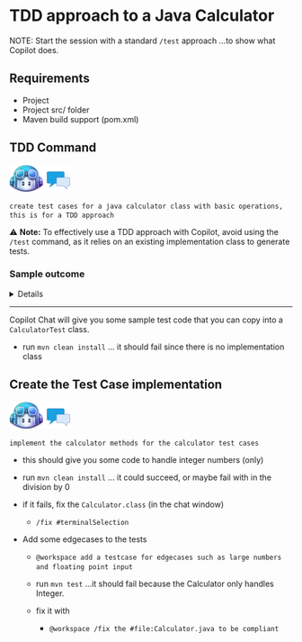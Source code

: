 # TDD approach to a Java Calculator

NOTE: Start the session with a standard `/test` approach ...to show what Copilot does.

## Requirements

- Project
- Project src/ folder
- Maven build support (pom.xml)

## TDD Command

![copilot](images/copilot-chat.png)

```
create test cases for a java calculator class with basic operations, this is for a TDD approach
```

:warning: **Note:** To effectively use a TDD approach with Copilot, avoid using the `/test` command, as it relies on an existing implementation class to generate tests.

### Sample outcome

<details><summary>Details</summary>
<p>

Sure, let's start by outlining the test cases for a basic calculator class. We'll assume the calculator has methods for addition, subtraction, multiplication, and division. Here's the pseudocode for the test cases:

**1. Addition Test Cases**

- Test addition of two positive numbers.
- Test addition of two negative numbers.
- Test addition of a positive and a negative number.
- Test addition of zero.

**2. Subtraction Test Cases**

- Test subtraction of two positive numbers.
- Test subtraction of two negative numbers.
- Test subtraction of a positive and a negative number.
- Test subtraction of zero.

**3. Multiplication Test Cases**

- Test multiplication of two positive numbers.
- Test multiplication of two negative numbers.
- Test multiplication of a positive and a negative number.
- Test multiplication by zero.

**4. Division Test Cases**

- Test division of two positive numbers.
- Test division of two negative numbers.
- Test division of a positive and a negative number.
- Test division by one.
- Test division by zero (should handle exception).
- Now, let's write the test cases in Java using JUnit.

Now, let's write the test cases in Java using JUnit.

```java
package com.example;

import static org.junit.jupiter.api.Assertions.*;
import org.junit.jupiter.api.Test;

public class CalculatorTest {

    @Test
    public void testAddition() {
        Calculator calculator = new Calculator();
        assertEquals(5, calculator.add(2, 3));
        assertEquals(-5, calculator.add(-2, -3));
        assertEquals(1, calculator.add(2, -1));
        assertEquals(2, calculator.add(2, 0));
    }

    @Test
    public void testSubtraction() {
        Calculator calculator = new Calculator();
        assertEquals(1, calculator.subtract(3, 2));
        assertEquals(1, calculator.subtract(-2, -3));
        assertEquals(3, calculator.subtract(2, -1));
        assertEquals(2, calculator.subtract(2, 0));
    }

    @Test
    public void testMultiplication() {
        Calculator calculator = new Calculator();
        assertEquals(6, calculator.multiply(2, 3));
        assertEquals(6, calculator.multiply(-2, -3));
        assertEquals(-2, calculator.multiply(2, -1));
        assertEquals(0, calculator.multiply(2, 0));
    }

    @Test
    public void testDivision() {
        Calculator calculator = new Calculator();
        assertEquals(2, calculator.divide(6, 3));
        assertEquals(2, calculator.divide(-6, -3));
        assertEquals(-2, calculator.divide(6, -3));
        assertEquals(2, calculator.divide(2, 1));
        assertThrows(ArithmeticException.class, () -> calculator.divide(2, 0));
    }
}
```

These test cases cover the basic operations of a calculator class. You can now implement the `Calculator` class to pass these tests.
</p>
</details>

---

Copilot Chat will give you some sample test code that you can copy into a `CalculatorTest` class.

- run `mvn clean install` ... it should fail since there is no implementation class

## Create the Test Case implementation

![copilot](images/copilot-chat.png)

```text
implement the calculator methods for the calculator test cases
```

- this should give you some code to handle integer numbers (only) 

- run `mvn clean install` ... it could succeed, or maybe fail with in the division by 0
- if it fails, fix the `Calculator.class` (in the chat window)
  - `/fix #terminalSelection`

- Add some edgecases to the tests
  - `@workspace add a testcase for edgecases such as large numbers and floating point input`

  - run `mvn test` ...it should fail because the Calculator only handles Integer.

  - fix it with
    - `@workspace /fix the #file:Calculator.java to be compliant`
